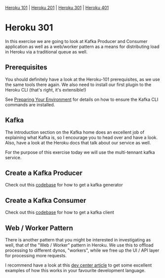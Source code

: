 [Heroku 101](https://github.com/ibigfoot/heroku-101/tree/java) | [Heroku 201](https://github.com/ibigfoot/heroku-201/tree/java) | [Heroku 301](https://github.com/ibigfoot/heroku-301) | [Heroku 401](https://github.com/ibigfoot/heroku-401/tree/java)

# Heroku 301

In this exercise we are going to look at Kafka Producer and Consumer application as well as a web/worker pattern as a means for distributing load in Heroku via a traditional queue as well.

## Prerequisites 
You should definitely have a look at the Heroku-101 prerequisites, as we use the same tools there again. 
We also need to install our first plugin to the Heroku CLI (that's right, it's extensible!) 

See [Preparing Your Environment](https://devcenter.heroku.com/articles/kafka-on-heroku#preparing-your-development-environment) for details on how to ensure the Kafka CLI commands are installed. 

## Kafka
The introduction section on the Kafka home does an excellent job of explaining what Kafka is, so I encourage you to head over and have a look. Also, have a look at the Heroku docs that talk about our service as well. 

For the purpose of this exercise today we will use the multi-tennant kafka service. 

## Create a Kafka Producer

Check out this [codebase](https://github.com/ibigfoot/heroku-301-generator) for how to get a kafka generator

## Create a Kafka Consumer

Check out this [codebase](https://github.com/ibigfoot/heroku-301-client) for how to get a kafka client

## Web / Worker Pattern

There is another pattern that you might be interested in investigating as well, that of the "Web / Worker" pattern in Heroku. We use this to offload processing to different dynos, "workers", while we free up the UI / API layer for processing more requests. 

I recommend have a look at this [dev center article](https://devcenter.heroku.com/articles/background-jobs-queueing) to get some excellent examples of how this works in your favourite development language. 



